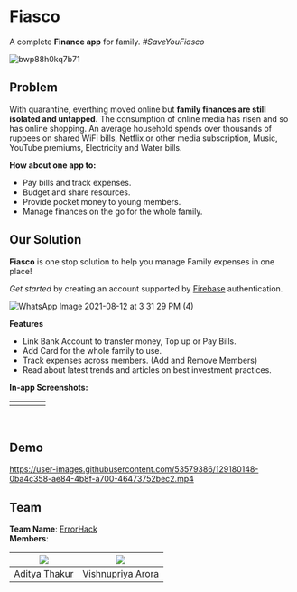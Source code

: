 
# Fiasco
A complete **Finance app** for family. *#SaveYouFiasco*

![bwp88h0kq7b71](https://user-images.githubusercontent.com/53579386/129175988-751dd653-5180-46fc-b6e6-8550b3552529.jpg)


## Problem
With quarantine, everthing moved online but **family finances are still isolated and untapped.** The consumption of online media has risen and so has online shopping. An average household spends over thousands of ruppees on shared WiFi bills, Netflix or other media subscription, Music, YouTube premiums, Electricity and Water bills.

**How about one app to:**

 - Pay bills and track expenses.
 - Budget and share resources.
 - Provide pocket money to young members.
 - Manage finances on the go for the whole family.

## Our Solution
**Fiasco** is one stop solution to help you manage Family expenses in one place!

*Get started* by creating an account supported by [Firebase](https://firebase.google.com/) authentication.

![WhatsApp Image 2021-08-12 at 3 31 29 PM (4)](https://user-images.githubusercontent.com/53579386/129178435-ee5fc4f7-0ad9-4c96-87a0-9a9e7e190af9.jpeg)

**Features**
- Link Bank Account to transfer money, Top up or Pay Bills.
- Add Card for the whole family to use.
- Track expenses across members. (Add and Remove Members)
- Read about latest trends and articles on best investment practices.

**In-app Screenshots:**

<table>
        <tr>
          <td>
            <img src="https://user-images.githubusercontent.com/53579386/129179049-ebe5267d-0877-473c-a75f-436f9b0e630e.jpeg" alt="">
          </td>
          <td>
            <img src="https://user-images.githubusercontent.com/53579386/129179121-48721e90-f0c9-4725-b721-c79f3c34947e.jpeg" alt="">
          </td>
          <td>
            <img src="https://user-images.githubusercontent.com/53579386/129179185-15efa22f-801c-4155-9a46-ad810b2b35e2.jpeg" alt="">
          </td>
         <td>
            <img src="https://user-images.githubusercontent.com/53579386/129179441-7c947a95-fe40-4464-afa3-44b07032acf7.jpeg" alt="">
          </td>  
        </tr>
 </table>
<br>

## Demo
https://user-images.githubusercontent.com/53579386/129180148-0ba4c358-ae84-4b8f-a700-46473752bec2.mp4

## Team
**Team Name**: [ErrorHack](https://zeta-hacks.hackerearth.com/challenges/hackathon/zeta-hacks/dashboard/023344e/team/)
<br> 
**Members**:

| ![](https://avatars.githubusercontent.com/u/53579386?v=4) | ![](https://avatars.githubusercontent.com/u/68334699?v=4) |  
| :-------------------------------------------------------: | :-------------------------------------------------------: |  
| [Aditya Thakur](https://github.com/adityathakurxd)    |      [Vishnupriya Arora](https://github.com/vishnupriyaarora)         | 


